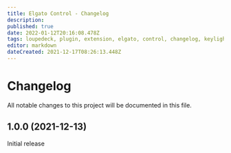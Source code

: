 ```yaml
---
title: Elgato Control - Changelog
description: 
published: true
date: 2022-01-12T20:16:08.478Z
tags: loupedeck, plugin, extension, elgato, control, changelog, keylight, lightstrip
editor: markdown
dateCreated: 2021-12-17T08:26:13.448Z
---
```


# Changelog

All notable changes to this project will be documented in this file.

## 1.0.0 (2021-12-13)
Initial release